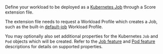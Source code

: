 Define your workload to be deployed as a [Kubernetes Job](https://kubernetes.io/docs/concepts/Workloads/controllers/job/) through a Score extension file.

The extension file needs to request a Workload Profile which creates a Job, such as the built-in [default-job](https://developer.humanitec.com/integration-and-extensions/workload-profiles/built-in-workload-profiles/#default-job) Workload Profile.

You may optionally also set additional properties for the Kubernetes `Job` and `Pod` objects which will be created. Refer to the [Job feature](https://developer.humanitec.com/integration-and-extensions/workload-profiles/features/#humanitecjob) and [Pod feature](https://developer.humanitec.com/integration-and-extensions/workload-profiles/features/#humanitecpod) descriptions for details on supported properties.